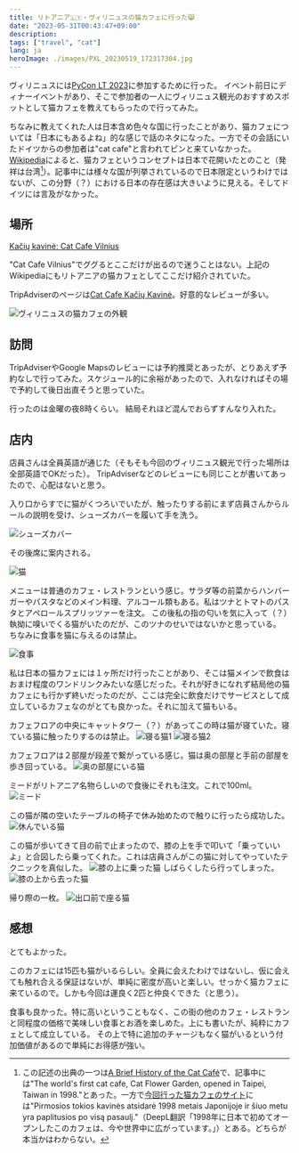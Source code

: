 ```yaml
---
title: リトアニア🇱🇹・ヴィリニュスの猫カフェに行った😸
date: "2023-05-31T00:43:47+09:00"
description:
tags: ["travel", "cat"]
lang: ja
heroImage: ./images/PXL_20230519_172317304.jpg
---
```


ヴィリニュスには[PyCon LT 2023](https://pycon.lt/2023)に参加するために行った。
イベント前日にディナーイベントがあり、そこで参加者の一人にヴィリニュス観光のおすすめスポットとして猫カフェを教えてもらったので行ってみた。

ちなみに教えてくれた人は日本含め色々な国に行ったことがあり、猫カフェについては「日本にもあるよね」的な感じで話のネタになった。一方でその会話にいたドイツからの参加者は"cat cafe"と言われてピンと来ていなかった。
[Wikipedia](https://en.wikipedia.org/wiki/Cat_caf%C3%A9)によると、猫カフェというコンセプトは日本で花開いたとのこと（発祥は台湾[^1]）。記事中には様々な国が列挙されているので日本限定というわけではないが、この分野（？）における日本の存在感は大きいように見える。そしてドイツには言及がなかった。

[^1]: この記述の出典の一つは[A Brief History of the Cat Café](https://www.mentalfloss.com/article/56592/brief-history-cat-cafe)で、記事中には"The world's first cat cafe, Cat Flower Garden, opened in Taipei, Taiwan in 1998."とあった。一方で[今回行った猫カフェのサイト](https://kaciukavine.lt/)には"Pirmosios tokios kavinės atsidarė 1998 metais Japonijoje ir šiuo metu yra paplitusios po visą pasaulį."（DeepL翻訳「1998年に日本で初めてオープンしたこのカフェは、今や世界中に広がっています。」）とある。どちらが本当かはわからない。

## 場所

[Kačių kavinė: Cat Cafe Vilnius](https://kaciukavine.lt/)

"Cat Cafe Vilnius"でググるとここだけが出るので迷うことはない。上記のWikipediaにもリトアニアの猫カフェとしてここだけ紹介されていた。

TripAdviserのページは[Cat Cafe Kačių Kavinė](https://www.tripadvisor.com/Restaurant_Review-g274951-d7288639-Reviews-Cat_Cafe_KaciU_Kavine-Vilnius_Vilnius_County.html)。好意的なレビューが多い。

![ヴィリニュスの猫カフェの外観](./images/PXL_20230518_160447424.jpg)

## 訪問

TripAdviserやGoogle Mapsのレビューには予約推奨とあったが、とりあえず予約なしで行ってみた。スケジュール的に余裕があったので、入れなければその場で予約して後日出直そうと思っていた。

行ったのは金曜の夜8時くらい。
結局それほど混んでおらずすんなり入れた。

## 店内

店員さんは全員英語が通じた（そもそも今回のヴィリニュス観光で行った場所は全部英語でOKだった）。
TripAdviserなどのレビューにも同じことが書いてあったので、心配はないと思う。

入り口からすでに猫がくつろいでいたが、触ったりする前にまず店員さんからルールの説明を受け、シューズカバーを履いて手を洗う。

![シューズカバー](./images/PXL_20230519_171325769.jpg)

その後席に案内される。

![猫](./images/PXL_20230519_170105522.MP.jpg)

メニューは普通のカフェ・レストランという感じ。サラダ等の前菜からハンバーガーやパスタなどのメイン料理、アルコール類もある。私はツナとトマトのパスタとアペロールスプリッツァーを注文。
この後私の指の匂いを気に入って（？）執拗に嗅いでくる猫がいたのだが、このツナのせいではないかと思っている。
ちなみに食事を猫に与えるのは禁止。

![食事](./images//PXL_20230519_171937195.jpg)

私は日本の猫カフェには１ヶ所だけ行ったことがあり、そこは猫メインで飲食はおまけ程度のワンドリンクみたいな感じだった。それが好きになれず結局他の猫カフェにも行かず終いだったのだが、ここは完全に飲食だけでサービスとして成立しているカフェなのがとても良かった。それに加えて猫もいる。

カフェフロアの中央にキャットタワー（？）があってこの時は猫が寝ていた。寝ている猫に触ったりするのは禁止。
![寝る猫1](./images/PXL_20230519_170416515.jpg)
![寝る猫2](./images/PXL_20230519_171113070.jpg)

カフェフロアは２部屋が段差で繋がっている感じ。猫は奥の部屋と手前の部屋を歩き回っている。
![奥の部屋にいる猫](./images/PXL_20230519_171234274.jpg)

ミードがリトアニア名物らしいので食後にそれも注文。これで100ml。
![ミード](./images/PXL_20230519_175429250.jpg)

この猫が隣の空いたテーブルの椅子で休み始めたので触りに行ったら成功した。
![休んでいる猫](./images/PXL_20230519_181724761.jpg)

この猫が歩いてきて目の前で止まったので、膝の上を手で叩いて「乗っていいよ」と合図したら乗ってくれた。これは店員さんがこの猫に対してやっていたテクニックを真似した。
![膝の上に乗った猫](./images//PXL_20230519_182512630.jpg)
しばらくしたら行ってしまった。
![膝の上から去った猫](./images//PXL_20230519_182904979.jpg)

帰り際の一枚。
![出口前で座る猫](./images/PXL_20230519_183034819.jpg)

## 感想

とてもよかった。

このカフェには15匹も猫がいるらしい。全員に会えたわけではないし、仮に会えても触れ合える保証はないが、単純に密度が高いと楽しい。せっかく猫カフェに来ているので。しかも今回は運良く2匹と仲良くできた（と思う）。

食事も良かった。特に高いということもなく、この街の他のカフェ・レストランと同程度の価格で美味しい食事とお酒を楽しめた。上にも書いたが、純粋にカフェとして成立している。
その上で特に追加のチャージもなく猫がいるという付加価値があるので単純にお得感が強い。
